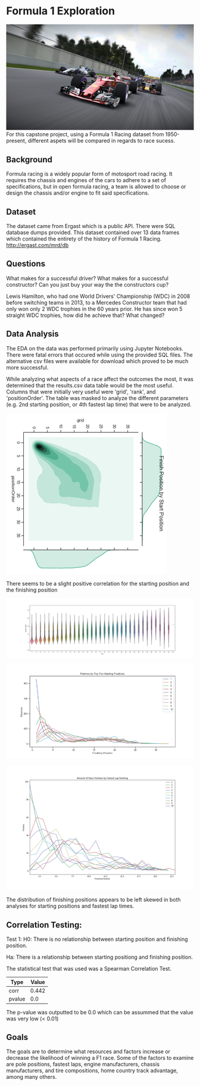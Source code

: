 # Formula 1 Exploration
![](images/f1header.jpg)
For this capstone project, using a Formula 1 Racing dataset from 1950-present, different aspets will be compared in regards to race sucess. 

## Background

Formula racing is a widely popular form of motosport road racing. It requires the chassis and engines of the cars to adhere to a set of specifications, but in open formula racing, a team is allowed to choose or design the chassis and/or engine to fit said specifications. 

## Dataset

The dataset came from Ergast which is a public API. There were SQL database dumps provided. This dataset contained over 13 data frames which contained the entirety of the history of Formula 1 Racing. 
http://ergast.com/mrd/db


## Questions

What makes for a successful driver? What makes for a successful constructor? Can you just buy your way the the constructors cup? 

Lewis Hamilton, who had one World Drivers' Championship (WDC) in 2008 before switching teams in 2013, to a Mercedes Constructor team that had only won only 2 WDC trophies in the 60 years prior. He has since won 5 straight WDC trophies, how did he achieve that? What changed?

## Data Analysis
The EDA on the data was performed primarily using Jupyter Notebooks. There were fatal errors that occured while using the provided SQL files. The alternative csv files were available for download which proved to be much more successful.

While analyzing what aspects of a race affect the outcomes the most, it was determined that the results.csv data table would be the most useful. Columns that were initially very useful were 'grid', 'rank', and 'positionOrder'. The table was masked to analyze the different parameters (e.g. 2nd starting position, or 4th fastest lap time) that were to be analyzed. 

![](images/jointplot.png)

There seems to be a slight positive correlation for the starting position and the finishing position

![](images/vioplot.png)

![](images/Finishesbytopten.png)

![](images/fastestlaprankfinish.png)

The distribution of finishing positions appears to be left skewed in both analyses for starting positions and fastest lap times. 

## Correlation Testing:
Test 1:
H0: There is no relationship between starting position and finishing position.

Ha: There is a relationship between starting positiong and finishing position.

The statistical test that was used was a Spearman Correlation Test.


Type | Value
---------|----------
 corr | 0.442 
 pvalue | 0.0

The p-value was outputted to be 0.0 which can be assummed that the value was very low (< 0.01)

## Goals

The goals are to determine what resources and factors increase or decrease the likelihood of winning a F1 race. Some of the factors to examine are pole positions, fastest laps, engine manufacturers, chassis manufacturers, and tire compositions, home country track advantage, among many others.

